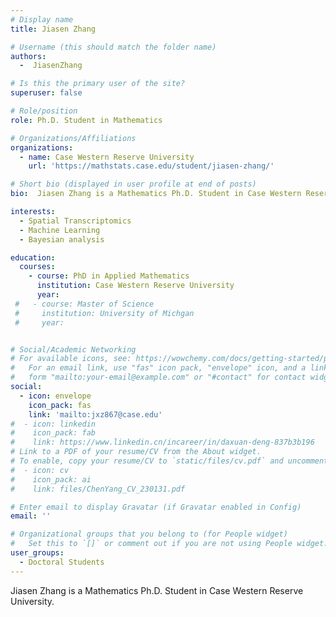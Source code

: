 ```yaml
---
# Display name
title: Jiasen Zhang

# Username (this should match the folder name)
authors:
  -  JiasenZhang

# Is this the primary user of the site?
superuser: false

# Role/position
role: Ph.D. Student in Mathematics

# Organizations/Affiliations
organizations:
  - name: Case Western Reserve University
    url: 'https://mathstats.case.edu/student/jiasen-zhang/'

# Short bio (displayed in user profile at end of posts)
bio:  Jiasen Zhang is a Mathematics Ph.D. Student in Case Western Reserve University.

interests:
  - Spatial Transcriptomics
  - Machine Learning
  - Bayesian analysis

education:
  courses:
    - course: PhD in Applied Mathematics
      institution: Case Western Reserve University
      year: 
 #   - course: Master of Science
 #     institution: University of Michgan
 #     year: 


# Social/Academic Networking
# For available icons, see: https://wowchemy.com/docs/getting-started/page-builder/#icons
#   For an email link, use "fas" icon pack, "envelope" icon, and a link in the
#   form "mailto:your-email@example.com" or "#contact" for contact widget.
social:
  - icon: envelope
    icon_pack: fas
    link: 'mailto:jxz867@case.edu'
#  - icon: linkedin
#    icon_pack: fab
#    link: https://www.linkedin.cn/incareer/in/daxuan-deng-837b3b196
# Link to a PDF of your resume/CV from the About widget.
# To enable, copy your resume/CV to `static/files/cv.pdf` and uncomment the lines below.
#  - icon: cv
#    icon_pack: ai
#    link: files/ChenYang_CV_230131.pdf

# Enter email to display Gravatar (if Gravatar enabled in Config)
email: ''

# Organizational groups that you belong to (for People widget)
#   Set this to `[]` or comment out if you are not using People widget.
user_groups:
  - Doctoral Students
---
```


Jiasen Zhang is a Mathematics Ph.D. Student in Case Western Reserve University.